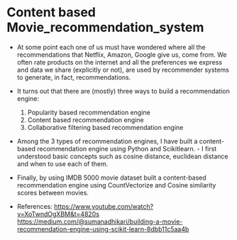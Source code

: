 # Content based Movie_recommendation_system

- At some point each one of us must have wondered where all the recommendations that Netflix, Amazon, Google give us, come from. We often rate products on the internet and all the preferences we express and data we share (explicitly or not), are used by recommender systems to generate, in fact, recommendations.
- It turns out that there are (mostly) three ways to build a recommendation engine:
    1. Popularity based recommendation engine
    2. Content based recommendation engine
    3. Collaborative filtering based recommendation engine
- Among the 3 types of recommendation engines, I have built a content-based recommendation engine using Python and Scikitlearn. - I first understood basic concepts such as cosine distance, euclidean distance and when to use each of them. 
- Finally, by using IMDB 5000 movie dataset built a content-based recommendation engine using CountVectorize and Cosine similarity scores between movies.

- References: 
    https://www.youtube.com/watch?v=XoTwndOgXBM&t=4820s
    https://medium.com/@sumanadhikari/building-a-movie-recommendation-engine-using-scikit-learn-8dbb11c5aa4b
